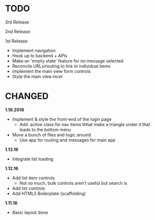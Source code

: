 # TODO

3rd Release

2nd Release

1st Release
+ Implement navigation
+ Hook up to backend + APIs
+ Make an 'empty state' feature for no message selected
+ Reconcile URLs/routing to link to individual items
+ Implement the main view form controls
+ Style the main view nicer


# CHANGED

**1.19.2016**
+ Implement & style the front-end of the login page
	+ Add .active class for nav items thhat make a triangle under it that leads to the bottom menu
+ Move a bunch of files and logic around
	- Use app for routing and messages for main app


**1.13.16**
+ Integrate list loading

**1.12.16**
+ Add list item controls
    - Not so much, bulk controls aren't useful but search is
+ Add list controls
+ Add HTML5 Boilerplate (scaffolding)

**1.11.16**
+ Basic layout done
